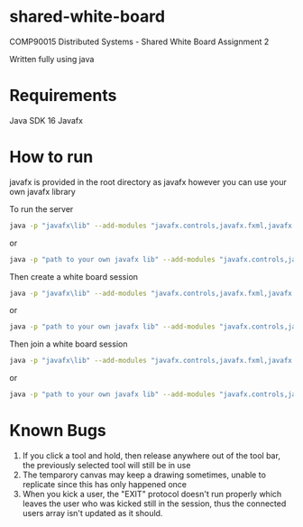 # shared-white-board
COMP90015 Distributed Systems - Shared White Board Assignment 2

Written fully using java

# Requirements
Java SDK 16
Javafx

# How to run
javafx is provided in the root directory as javafx however you can use your own javafx library

To run the server
```bash
java -p "javafx\lib" --add-modules "javafx.controls,javafx.fxml,javafx.swing" -jar server.jar <portnumber>
```
or
```bash
java -p "path to your own javafx lib" --add-modules "javafx.controls,javafx.fxml,javafx.swing" -jar server.jar <portnumber>
```

Then create a white board session

```bash
java -p "javafx\lib" --add-modules "javafx.controls,javafx.fxml,javafx.swing" -jar CreateWhiteBoard.jar localhost <portnumber> <username>
```
or
```bash
java -p "path to your own javafx lib" --add-modules "javafx.controls,javafx.fxml,javafx.swing" -jar JoinWhiteBoard.jar localhost <portnumber> <username>
```

Then join a white board session
```bash
java -p "javafx\lib" --add-modules "javafx.controls,javafx.fxml,javafx.swing" -jar JoinWhiteBoard.jar localhost <portnumber> <username>
```
or
```bash
java -p "path to your own javafx lib" --add-modules "javafx.controls,javafx.fxml,javafx.swing" -jar JoinWhiteBoard.jar localhost <portnumber> <username>
```

# Known Bugs
1. If you click a tool and hold, then release anywhere out of the tool bar, the previously selected tool will still be in use
2. The temparory canvas may keep a drawing sometimes, unable to replicate since this has only happened once
3. When you kick a user, the "EXIT" protocol doesn't run properly which leaves the user who was kicked still in the session,
 thus the connected users array isn't updated as it should.
